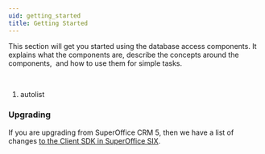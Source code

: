 ```yaml
---
uid: getting_started
title: Getting Started
---
```

<properties date="2017-11-24"
SortOrder="3"
/>

This section will get you started using the database access components. It explains what the components are, describe the concepts around the components,  and how to use them for simple tasks.

 
1. autolist
 

### Upgrading

If you are upgrading from SuperOffice CRM 5, then we have a list of changes [to the Client SDK in SuperOffice SIX](Upgrading_from_CRM_SIX.md).